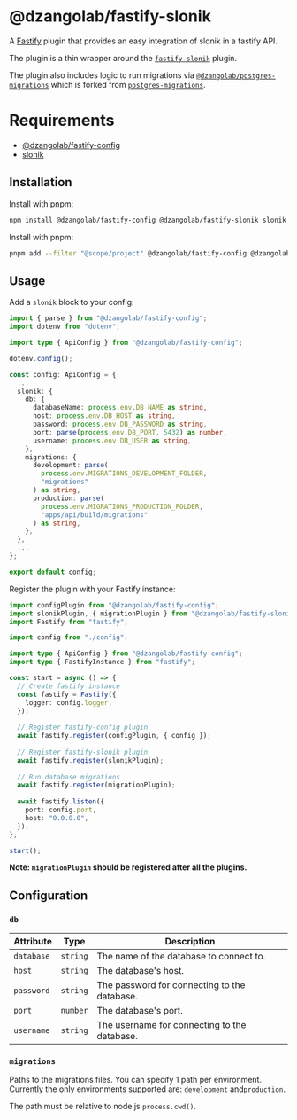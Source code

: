 # @dzangolab/fastify-slonik

A [Fastify](https://github.com/fastify/fastify) plugin that provides an easy integration of slonik  in a fastify API.

The plugin is a thin wrapper around the [`fastify-slonik`](https://github.com/spa5k/fastify-slonik) plugin.

The plugin also includes logic to run migrations via [`@dzangolab/postgres-migrations`](https://github.com/dzangolab/postgres-migrations#readme) which is forked from [`postgres-migrations`](https://github.com/thomwright/postgres-migrations#readme).

# Requirements

* [@dzangolab/fastify-config](../config/)
* [slonik](https://github.com/gajus/slonik)

## Installation

Install with pnpm:

```bash
npm install @dzangolab/fastify-config @dzangolab/fastify-slonik slonik
```

Install with pnpm:

```bash
pnpm add --filter "@scope/project" @dzangolab/fastify-config @dzangolab/fastify-slonik slonik
```

## Usage

Add a `slonik` block to your config:

```typescript
import { parse } from "@dzangolab/fastify-config";
import dotenv from "dotenv";

import type { ApiConfig } from "@dzangolab/fastify-config";

dotenv.config();

const config: ApiConfig = {
  ...
  slonik: {
    db: {
      databaseName: process.env.DB_NAME as string,
      host: process.env.DB_HOST as string,
      password: process.env.DB_PASSWORD as string,
      port: parse(process.env.DB_PORT, 5432) as number,
      username: process.env.DB_USER as string,
    },
    migrations: {
      development: parse(
        process.env.MIGRATIONS_DEVELOPMENT_FOLDER,
        "migrations"
      ) as string,
      production: parse(
        process.env.MIGRATIONS_PRODUCTION_FOLDER,
        "apps/api/build/migrations"
      ) as string,
    },
  },
  ...
};

export default config;
```

Register the plugin with your Fastify instance:

```typescript
import configPlugin from "@dzangolab/fastify-config";
import slonikPlugin, { migrationPlugin } from "@dzangolab/fastify-slonik";
import Fastify from "fastify";

import config from "./config";

import type { ApiConfig } from "@dzangolab/fastify-config";
import type { FastifyInstance } from "fastify";

const start = async () => {
  // Create fastify instance
  const fastify = Fastify({
    logger: config.logger,
  });
  
  // Register fastify-config plugin
  await fastify.register(configPlugin, { config });
  
  // Register fastify-slonik plugin
  await fastify.register(slonikPlugin);
  
  // Run database migrations
  await fastify.register(migrationPlugin);
  
  await fastify.listen({
    port: config.port,
    host: "0.0.0.0",
  });
};

start();
```
**Note: `migrationPlugin` should be registered after all the plugins.**

## Configuration

### `db`


| Attribute  | Type | Description |
|------------|------|-------------|
| `database` | `string` | The name of the database to connect to. |
| `host`     | `string` | The database's host. |
| `password` | `string` | The password for connecting to the database. |
| `port`     | `number` | The database's port. |
| `username` | `string` | The username for connecting to the database. |

### `migrations`

Paths to the migrations files. You can specify 1 path per environment. Currently the only environments supported are: `development` and`production`.

The path must be relative to node.js `process.cwd()`.
